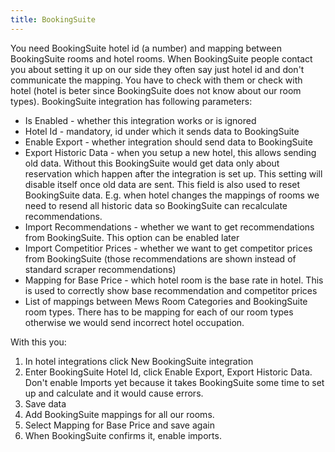 ```yaml
---
title: BookingSuite
---
```


You need BookingSuite hotel id (a number) and mapping between BookingSuite rooms and hotel rooms.
When BookingSuite people contact you about setting it up on our side they often say just hotel id and don't communicate the mapping. You have to check with them or check with hotel (hotel is beter since BookingSuite does not know about our room types).
BookingSuite integration has following parameters:

- Is Enabled - whether this integration works or is ignored
- Hotel Id - mandatory, id under which it sends data to BookingSuite
- Enable Export - whether integration should send data to BookingSuite
- Export Historic Data - when you setup a new hotel, this allows sending old data. Without this BookingSuite would get data only about reservation which happen after the integration is set up. This setting will disable itself once old data are sent. This field is also used to reset BookingSuite data. E.g. when hotel changes the mappings of rooms we need to resend all historic data so BookingSuite can recalculate recommendations.
- Import Recommendations - whether we want to get recommendations from BookingSuite. This option can be enabled later
- Import Competitior Prices - whether we want to get competitor prices from BookingSuite (those recommendations are shown instead of standard scraper recommendations)
- Mapping for Base Price - which hotel room is the base rate in hotel. This is used to correctly show base recommendation and competitor prices
- List of mappings between Mews Room Categories and BookingSuite room types. There has to be mapping for each of our room types otherwise we would send incorrect hotel occupation.

With this you:

1. In hotel integrations click New BookingSuite integration
2. Enter BookingSuite Hotel Id, click Enable Export, Export Historic Data. Don't enable Imports yet because it takes BookingSuite some time to set up and calculate and it would cause errors.
3. Save data
4. Add BookingSuite mappings for all our rooms.
5. Select Mapping for Base Price and save again
6. When BookingSuite confirms it, enable imports.
